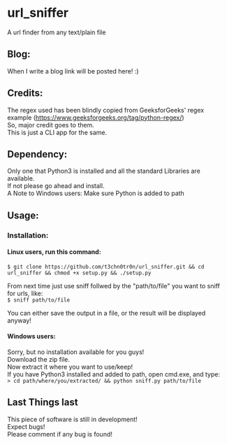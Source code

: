 # url_sniffer
A url finder from any text/plain file 

## Blog:
When I write a blog link will be posted here! :)

## Credits:
The regex used has been blindly copied from GeeksforGeeks' regex example (https://www.geeksforgeeks.org/tag/python-regex/)  
So, major credit goes to them.  
This is just a CLI app for the same.  

## Dependency:
Only one that Python3 is installed and all the standard Libraries are available.  
If not please go ahead and install.  
A Note to Windows users: Make sure Python is added to path


## Usage:
### Installation:  
#### Linux users, run this command:  
```$ git clone https://github.com/t3chn0tr0n/url_sniffer.git && cd url_sniffer && chmod +x setup.py && ./setup.py```  


From next time just use sniff follwed by the "path/to/file" you want to sniff for urls, like:    
```$ sniff path/to/file```  


You can either save the output in a file, or the result will be displayed anyway!  

#### Windows users:
Sorry, but no installation available for you guys!  
Download the zip file.  
Now extract it where you want to use/keep!  
If you have Python3 installed and added to path, open cmd.exe, and type:  
```> cd path/where/you/extracted/ && python sniff.py path/to/file```  

## Last Things last
This piece of software is still in development!  
Expect bugs!  
Please comment if any bug is found! 
